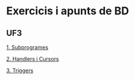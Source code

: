 # Exercicis i apunts de BD

## UF3

[1. Subprogrames](https://github.com/mhornos/DAW1-M02_BD/blob/main/Subprogrames.md)

[2. Handlers i Cursors](https://github.com/mhornos/DAW1-BD/blob/main/HandlersCursors.md)

[3. Triggers](https://github.com/mhornos/DAW1-BD/blob/main/Triggers.md)
